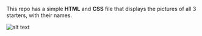 This repo has a simple **HTML** and **CSS** file that displays the pictures of all 3 starters, with their names.


![alt text](https://ibb.co/ryb7C8P)